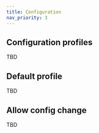 ```yaml
---
title: Configuration
nav_priority: 3
---
```


## Configuration profiles

TBD

## Default profile

TBD

## Allow config change

TBD
